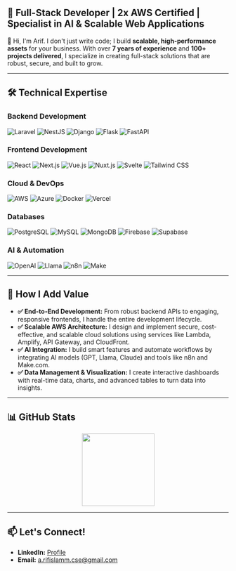 ## 🚀 Full-Stack Developer | 2x AWS Certified | Specialist in AI & Scalable Web Applications

👋 Hi, I'm Arif. I don't just write code; I build **scalable, high-performance assets** for your business. With over **7 years of experience** and **100+ projects delivered**, I specialize in creating full-stack solutions that are robust, secure, and built to grow.

---

## 🛠️ Technical Expertise

### **Backend Development**
![Laravel](https://img.shields.io/badge/Laravel-FF2D20?style=for-the-badge&logo=laravel&logoColor=white)
![NestJS](https://img.shields.io/badge/NestJS-E0234E?style=for-the-badge&logo=nestjs&logoColor=white)
![Django](https://img.shields.io/badge/Django-092E20?style=for-the-badge&logo=django&logoColor=white)
![Flask](https://img.shields.io/badge/Flask-000000?style=for-the-badge&logo=flask&logoColor=white)
![FastAPI](https://img.shields.io/badge/FastAPI-009688?style=for-the-badge&logo=fastapi&logoColor=white)

### **Frontend Development**
![React](https://img.shields.io/badge/React-20232A?style=for-the-badge&logo=react&logoColor=61DAFB)
![Next.js](https://img.shields.io/badge/Next.js-000000?style=for-the-badge&logo=next.js&logoColor=white)
![Vue.js](https://img.shields.io/badge/Vue.js-4FC08D?style=for-the-badge&logo=vue.js&logoColor=white)
![Nuxt.js](https://img.shields.io/badge/Nuxt.js-00C58E?style=for-the-badge&logo=nuxt.js&logoColor=white)
![Svelte](https://img.shields.io/badge/Svelte-FF3E00?style=for-the-badge&logo=svelte&logoColor=white)
![Tailwind CSS](https://img.shields.io/badge/Tailwind_CSS-38B2AC?style=for-the-badge&logo=tailwind-css&logoColor=white)

### **Cloud & DevOps**
![AWS](https://img.shields.io/badge/AWS-FF9900?style=for-the-badge&logo=amazonaws&logoColor=white)
![Azure](https://img.shields.io/badge/Azure-0078D4?style=for-the-badge&logo=microsoftazure&logoColor=white)
![Docker](https://img.shields.io/badge/Docker-2496ED?style=for-the-badge&logo=docker&logoColor=white)
![Vercel](https://img.shields.io/badge/Vercel-000000?style=for-the-badge&logo=vercel&logoColor=white)

### **Databases**
![PostgreSQL](https://img.shields.io/badge/PostgreSQL-316192?style=for-the-badge&logo=postgresql&logoColor=white)
![MySQL](https://img.shields.io/badge/MySQL-4479A1?style=for-the-badge&logo=mysql&logoColor=white)
![MongoDB](https://img.shields.io/badge/MongoDB-47A248?style=for-the-badge&logo=mongodb&logoColor=white)
![Firebase](https://img.shields.io/badge/Firebase-FFCA28?style=for-the-badge&logo=firebase&logoColor=black)
![Supabase](https://img.shields.io/badge/Supabase-3ECF8E?style=for-the-badge&logo=supabase&logoColor=white)

### **AI & Automation**
![OpenAI](https://img.shields.io/badge/OpenAI-412991?style=for-the-badge&logo=openai&logoColor=white)
![Llama](https://img.shields.io/badge/Meta_Llama-FFB300?style=for-the-badge)
![n8n](https://img.shields.io/badge/n8n-000000?style=for-the-badge&logo=n8n&logoColor=white)
![Make](https://img.shields.io/badge/Make-000000?style=for-the-badge)

---

## 🌟 How I Add Value

- **✅ End-to-End Development:** From robust backend APIs to engaging, responsive frontends, I handle the entire development lifecycle.
- **✅ Scalable AWS Architecture:** I design and implement secure, cost-effective, and scalable cloud solutions using services like Lambda, Amplify, API Gateway, and CloudFront.
- **✅ AI Integration:** I build smart features and automate workflows by integrating AI models (GPT, Llama, Claude) and tools like n8n and Make.com.
- **✅ Data Management & Visualization:** I create interactive dashboards with real-time data, charts, and advanced tables to turn data into insights.

---

## 📊 GitHub Stats
<p align="center">
  <a href="https://github.com/arif-js">
    <img height="165em" src="https://github-readme-stats.vercel.app/api/top-langs/?username=arif-js&theme=default&show_icons=true&hide_border=true&layout=compact" />
  </a>
</p>

---

## 📫 Let's Connect!

*   **LinkedIn:** [Profile](https://www.linkedin.com/in/arif-ul-i-716517149/)
*   **Email:** a.rifislamm.cse@gmail.com

